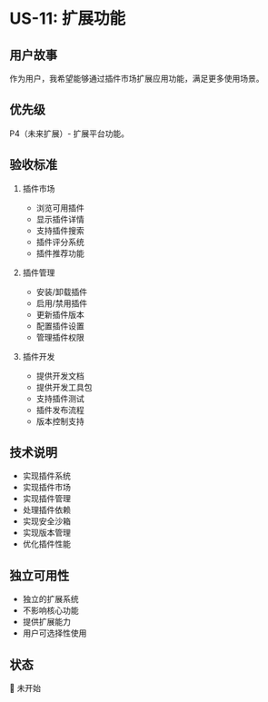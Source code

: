 # US-11: 扩展功能

## 用户故事
作为用户，我希望能够通过插件市场扩展应用功能，满足更多使用场景。

## 优先级
P4（未来扩展）- 扩展平台功能。

## 验收标准
1. 插件市场
   - 浏览可用插件
   - 显示插件详情
   - 支持插件搜索
   - 插件评分系统
   - 插件推荐功能

2. 插件管理
   - 安装/卸载插件
   - 启用/禁用插件
   - 更新插件版本
   - 配置插件设置
   - 管理插件权限

3. 插件开发
   - 提供开发文档
   - 提供开发工具包
   - 支持插件测试
   - 插件发布流程
   - 版本控制支持

## 技术说明
- 实现插件系统
- 实现插件市场
- 实现插件管理
- 处理插件依赖
- 实现安全沙箱
- 实现版本管理
- 优化插件性能

## 独立可用性
- 独立的扩展系统
- 不影响核心功能
- 提供扩展能力
- 用户可选择性使用

## 状态
🔄 未开始 